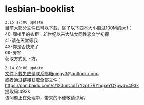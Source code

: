 # lesbian-booklist

```2.15 17:00 update```  
目前大部分文件已可以下载，除了以下四本大小超过100M的pdf：  
40-阁楼里的衣柜：21世纪以来大陆女同性恋文学初探  
41-请在天堂等我  
43-你是否快来了  
66-房客  
获取方式见下方。  


```2.14 00:00 update```   
文件下载失败请联系邮箱qingy3@outlook.com。  
或者通过链接获取全部文件：  
https://pan.baidu.com/s/120unCoITrYzpL7RYhgxeYQ?pwd=493k  
提取码:493k  
该问题正在处理中，带来的不便敬请谅解。
